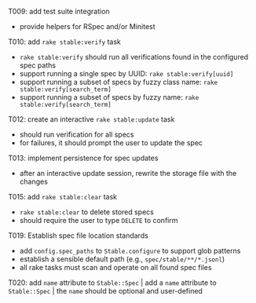 T009: add test suite integration
- provide helpers for RSpec and/or Minitest

T010: add `rake stable:verify` task
- `rake stable:verify` should run all verifications found in the configured spec paths
- support running a single spec by UUID: `rake stable:verify[uuid]`
- support running a subset of specs by fuzzy class name: `rake stable:verify[search_term]`
- support running a subset of specs by fuzzy name: `rake stable:verify[search_term]`

T012: create an interactive `rake stable:update` task
- should run verification for all specs
- for failures, it should prompt the user to update the spec

T013: implement persistence for spec updates
- after an interactive update session, rewrite the storage file with the changes

T015: add `rake stable:clear` task
- `rake stable:clear` to delete stored specs
- should require the user to type `DELETE` to confirm

T019: Establish spec file location standards
- add `config.spec_paths` to `Stable.configure` to support glob patterns
- establish a sensible default path (e.g., `spec/stable/**/*.jsonl`)
- all rake tasks must scan and operate on all found spec files

T020: add `name` attribute to `Stable::Spec`
| add a `name` attribute to `Stable::Spec`
| the `name` should be optional and user-defined
